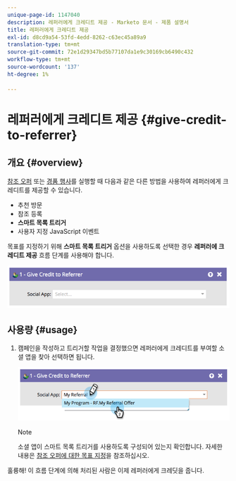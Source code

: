 ```yaml
---
unique-page-id: 1147040
description: 레퍼러에게 크레디트 제공 - Marketo 문서 - 제품 설명서
title: 레퍼러에게 크레디트 제공
exl-id: d8cd9a54-53fd-4edd-8262-c63ec45a89a9
translation-type: tm+mt
source-git-commit: 72e1d29347bd5b77107da1e9c30169cb6490c432
workflow-type: tm+mt
source-wordcount: '137'
ht-degree: 1%

---
```


# 레퍼러에게 크레디트 제공 {#give-credit-to-referrer}

## 개요 {#overview}

[참조 오퍼](/help/marketo/product-docs/demand-generation/social/referral-offers/create-a-referral-offer.md) 또는 [경품 행사](/help/marketo/product-docs/demand-generation/social/sweepstakes/create-sweepstakes.md)를 실행할 때 다음과 같은 다른 방법을 사용하여 레퍼러에게 크레디트를 제공할 수 있습니다.

* 추천 방문
* 참조 등록
* **스마트 목록 트리거**
* 사용자 지정 JavaScript 이벤트

목표를 지정하기 위해 **스마트 목록 트리거** 옵션을 사용하도록 선택한 경우 **레퍼러에 크레디트 제공** 흐름 단계를 사용해야 합니다.

![](assets/image2014-9-22-15-3a59-3a18.png)

## 사용량 {#usage}

1. 캠페인을 작성하고 트리거할 작업을 결정했으면 레퍼러에게 크레디트를 부여할 소셜 앱을 찾아 선택하면 됩니다.

   ![](assets/image2014-9-22-15-3a59-3a39.png)

   >[!NOTE]
   >
   >소셜 앱이 스마트 목록 트리거를 사용하도록 구성되어 있는지 확인합니다. 자세한 내용은 [참조 오퍼에 대한 목표 지정](/help/marketo/product-docs/demand-generation/social/referral-offers/specify-goal-for-referral-offer.md)을 참조하십시오.

훌륭해! 이 흐름 단계에 의해 처리된 사람은 이제 레퍼러에게 크레딧을 줍니다.
